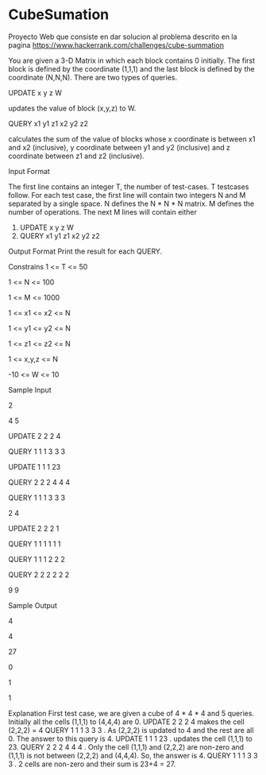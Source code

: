 # CubeSumation
Proyecto Web que consiste en dar solucion al problema descrito en la pagina https://www.hackerrank.com/challenges/cube-summation


You are given a 3-D Matrix in which each block contains 0 initially. The first block is defined by the
coordinate (1,1,1) and the last block is defined by the coordinate (N,N,N). There are two types of queries.

UPDATE x y z W

updates the value of block (x,y,z) to W.

QUERY x1 y1 z1 x2 y2 z2

calculates the sum of the value of blocks whose x coordinate is between x1 and x2 (inclusive), y coordinate
between y1 and y2 (inclusive) and z coordinate between z1 and z2 (inclusive).

Input Format

The first line contains an integer T, the number of test-cases. T testcases follow.
For each test case, the first line will contain two integers N and M separated by a single space.
N defines the N * N * N matrix.
M defines the number of operations.
The next M lines will contain either

1. UPDATE x y z W
2. QUERY x1 y1 z1 x2 y2 z2

Output Format
Print the result for each QUERY.

Constrains
1 <= T <= 50

1 <= N <= 100

1 <= M <= 1000

1 <= x1 <= x2 <= N

1 <= y1 <= y2 <= N

1 <= z1 <= z2 <= N

1 <= x,y,z <= N

-10 <= W <= 10

Sample Input

2

4 5

UPDATE 2 2 2 4

QUERY 1 1 1 3 3 3

UPDATE 1 1 1 23

QUERY 2 2 2 4 4 4

QUERY 1 1 1 3 3 3

2 4

UPDATE 2 2 2 1

QUERY 1 1 1 1 1 1

QUERY 1 1 1 2 2 2

QUERY 2 2 2 2 2 2

9 9

Sample Output

4

4

27

0

1

1

Explanation
First test case, we are given a cube of 4 * 4 * 4 and 5 queries. Initially all the cells (1,1,1) to (4,4,4) are 0.
UPDATE 2 2 2 4 makes the cell (2,2,2) = 4
QUERY 1 1 1 3 3 3 . As (2,2,2) is updated to 4 and the rest are all 0. The answer to this query is 4.
UPDATE 1 1 1 23 . updates the cell (1,1,1) to 23. QUERY 2 2 2 4 4 4 . Only the cell (1,1,1) and (2,2,2)
are non-zero and (1,1,1) is not between (2,2,2) and (4,4,4). So, the answer is 4.
QUERY 1 1 1 3 3 3 . 2 cells are non-zero and their sum is 23+4 = 27.
